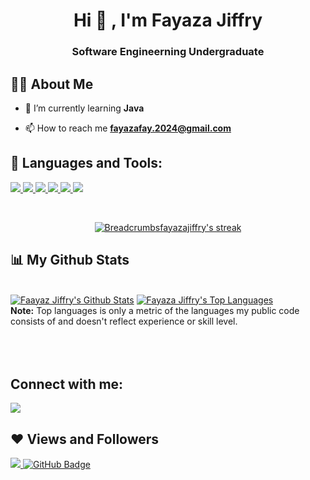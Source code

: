 <h1 align="center">Hi <span class="wave" >👋</span> , I'm Fayaza Jiffry</h1>
<h3 align="center">Software Engineerning Undergraduate</h3>


## 🙋‍♀️ About Me

- 🔭 I’m currently learning **Java**

- 📫 How to reach me **fayazafay.2024@gmail.com**
  


## 🚀 Languages and Tools:

<p align="left"> 
    <a href="https://www.java.com" target="_blank"> <img src="https://img.icons8.com/color/48/000000/java-coffee-cup-logo.png"/> </a>
    <a href="https://developer.mozilla.org/en-US/docs/Web/JavaScript" target="_blank"> <img src="https://img.icons8.com/color/48/000000/javascript.png"/> </a> 
    <a href="https://www.w3.org/html/" target="_blank"> <img src="https://img.icons8.com/color/48/000000/html-5.png"/> </a> 
    <a href="https://www.w3schools.com/css/" target="_blank"> <img src="https://img.icons8.com/color/48/000000/css3.png"/> </a>  
    <a href="https://www.python.org" target="_blank"> <img src="https://img.icons8.com/color/48/000000/python.png"/> </a> 
    <a href="https://git-scm.com/" target="_blank"> <img src="https://img.icons8.com/color/48/000000/git.png"/> </a>     
</p>

<!-- [![React Badge](https://img.shields.io/badge/-React-61DBFB?style=for-the-badge&labelColor=black&logo=react&logoColor=61DBFB)](#)  [![Javascript Badge](https://img.shields.io/badge/-Javascript-F0DB4F?style=for-the-badge&labelColor=black&logo=javascript&logoColor=F0DB4F)](#) [![Typescript Badge](https://img.shields.io/badge/-Typescript-007acc?style=for-the-badge&labelColor=black&logo=typescript&logoColor=007acc)](#) [![Nodejs Badge](https://img.shields.io/badge/-Nodejs-3C873A?style=for-the-badge&labelColor=black&logo=node.js&logoColor=3C873A)](#) [![GraphQL Badge](https://img.shields.io/badge/-GraphQl-e535ab?style=for-the-badge&labelColor=black&logo=node.js&logoColor=e535ab)](#) -->
<br/>

<p align="center">
    <a href="https://github.com/Breadcrumbsfayazajiffry2024/github-readme-streak-stats">
        <img title="🔥 Get streak stats for your profile at git.io/streak-stats" alt="Breadcrumbsfayazajiffry's streak" src="https://github-readme-streak-stats.herokuapp.com/?user=FayazaJiffry2024&theme=black-ice&hide_border=true&stroke=0000&background=060A0CD0"/>
    </a>
</p>

## 📊 My Github Stats

  <br/>
    <a href="https://github.com/FayazaJiffry2024/github-readme-stats"><img alt="Faayaz Jiffry's Github Stats" src="https://github-readme-stats.vercel.app/api?username=FayazaJiffry2024&show_icons=true&count_private=true&theme=react&hide_border=true&bg_color=0D1117" /></a>
  <a href="https://github.com/FayazaJiffry2024/github-readme-stats"><img alt="Fayaza Jiffry's Top Languages" src="https://github-readme-stats.vercel.app/api/top-langs/?username=FayazaJiffry2024&langs_count=8&count_private=true&layout=compact&theme=react&hide_border=true&bg_color=0D1117" /></a>
  <br/>
  <b>Note:</b> Top languages is only a metric of the languages my public code consists of and doesn't reflect experience or skill level.


<br/>
<br/>

<br/>
<br/>

## Connect with me:
<p align="left">

<a href = "https://www.linkedin.com/in/fayaza-mjf/"><img src="https://img.icons8.com/fluent/48/000000/linkedin.png"/></a>



</p>

## ❤ Views and Followers
<a href="https://github.com/FayazaJiffry2024/github-profile-views-counter">
    <img src="https://komarev.com/ghpvc/?username=FayazaJiffry2024">
</a>
<a href="https://github.com/FayazaJiffry2024?tab=followers"><img src="https://img.shields.io/github/followers/FayazaJiffry2024?label=Followers&style=social" alt="GitHub Badge"></a>
